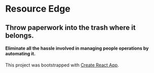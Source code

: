# Resource Edge

## Throw paperwork into the trash where it belongs.
#### Eliminate all the hassle involved in managing people operations by automating it.

This project was bootstrapped with [Create React App](https://github.com/facebook/create-react-app).


